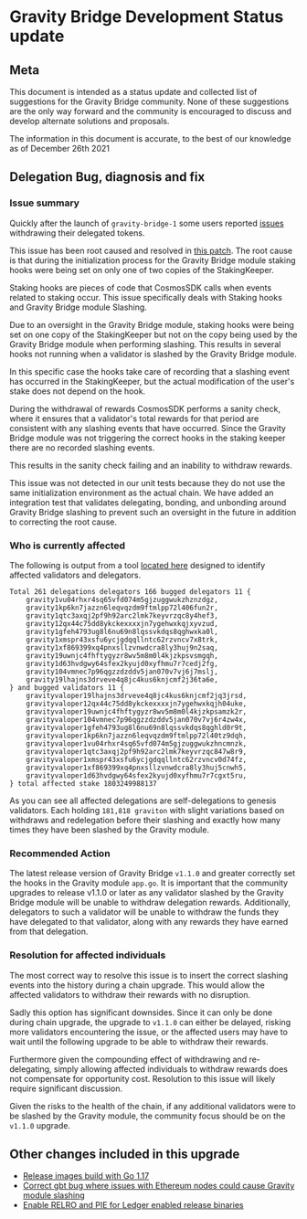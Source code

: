 # Gravity Bridge Development Status update

## Meta

This document is intended as a status update and collected list of suggestions for the Gravity Bridge community. None of these suggestions are the only way forward and the community is encouraged to discuss and develop alternate solutions and proposals.

The information in this document is accurate, to the best of our knowledge as of December 26th 2021

## Delegation Bug, diagnosis and fix

### Issue summary

Quickly after the launch of `gravity-bridge-1` some users reported [issues](https://github.com/Gravity-Bridge/Gravity-Bridge/issues/2) withdrawing their delegated tokens.

This issue has been root caused and resolved in [this patch](https://github.com/Gravity-Bridge/Gravity-Bridge/commit/146b11fcfd8d6c4dcb541507d634839f37e0cce8). The root cause is that during the initialization process for the Gravity Bridge module staking hooks were being set on only one of two copies of the StakingKeeper.

Staking hooks are pieces of code that CosmosSDK calls when events related to staking occur. This issue specifically deals with Staking hooks and Gravity Bridge module Slashing.

Due to an oversight in the Gravity Bridge module, staking hooks were being set on one copy of the StakingKeeper but not on the copy being used by the Gravity Bridge module when performing slashing. This results in several hooks not running when a validator is slashed by the Gravity Bridge module.

In this specific case the hooks take care of recording that a slashing event has occurred in the StakingKeeper, but the actual modification of the user's stake does not depend on the hook.

During the withdrawal of rewards CosmosSDK performs a sanity check, where it ensures that a validator's total rewards for that period are consistent with any slashing events that have occurred. Since the Gravity Bridge module was not triggering the correct hooks in the staking keeper there are no recorded slashing events.

This results in the sanity check failing and an inability to withdraw rewards.

This issue was not detected in our unit tests because they do not use the same initialization environment as the actual chain. We have added an integration test that validates delegating, bonding, and unbonding around Gravity Bridge slashing to prevent such an oversight in the future in addition to correcting the root cause.

### Who is currently affected

The following is output from a tool [located here](https://github.com/jkilpatr/inspect-delegators) designed to identify affected validators and delegators.

```text
Total 261 delegations delegators 166 bugged delegators 11 {
    gravity1vu04rhxr4sq65vfd074m5gjzuggwukzhznzdgz,
    gravity1kp6kn7jazzn6leqvqzdm9ftmlpp72l406fun2r,
    gravity1qtc3axqj2pf9h92arc2lmk7keyvrzqc8y4hef3,
    gravity12qx44c75dd8ykckexxxxjn7ygehwxkqjxyvzud,
    gravity1gfeh4793ug8l6nu69n8lqssvkdqs8qghwxka0l,
    gravity1xmspr43xsfu6ycjgdqqllntc62rzvncv7x8trk,
    gravity1xf869399xq4pnxsllzvnwdcra8ly3huj9n2saq,
    gravity19uwnjc4fhftygyzr8wv5m8m0l4kjzkpsvsmgqh,
    gravity1d63hvdgwy64sfex2kyujd0xyfhmu7r7cedj2fg,
    gravity104vmnec7p96qgzzdzddv5jan070v7vj6j7mslj,
    gravity19lhajns3drveve4q8jc4kus6knjcmf2j36ta6e,
} and bugged validators 11 {
    gravityvaloper19lhajns3drveve4q8jc4kus6knjcmf2jq3jrsd,
    gravityvaloper12qx44c75dd8ykckexxxxjn7ygehwxkqjh04uke,
    gravityvaloper19uwnjc4fhftygyzr8wv5m8m0l4kjzkpsamzk2r,
    gravityvaloper104vmnec7p96qgzzdzddv5jan070v7vj6r4zw4x,
    gravityvaloper1gfeh4793ug8l6nu69n8lqssvkdqs8qghld0r9t,
    gravityvaloper1kp6kn7jazzn6leqvqzdm9ftmlpp72l40tz9dqh,
    gravityvaloper1vu04rhxr4sq65vfd074m5gjzuggwukzhncmnzk,
    gravityvaloper1qtc3axqj2pf9h92arc2lmk7keyvrzqc847w8r9,
    gravityvaloper1xmspr43xsfu6ycjgdqqllntc62rzvncv0d74fz,
    gravityvaloper1xf869399xq4pnxsllzvnwdcra8ly3huj5cnwh5,
    gravityvaloper1d63hvdgwy64sfex2kyujd0xyfhmu7r7cgxt5ru,
} total affected stake 1803249988137

```

As you can see all affected delegations are self-delegations to genesis validators. Each holding `181,818 graviton` with slight
variations based on withdraws and redelegation before their slashing and exactly how many times they have been slashed by the Gravity module.

### Recommended Action

The latest release version of Gravity Bridge `v1.1.0` and greater correctly set the hooks in the Gravity module `app.go`. It is important that the community upgrades to release v1.1.0 or later as any validator slashed by the Gravity Bridge module will be unable to withdraw delegation rewards. Additionally, delegators to such a validator will be unable to withdraw the funds they have delegated to that validator, along with any rewards they have earned from that delegation.

### Resolution for affected individuals

The most correct way to resolve this issue is to insert the correct slashing events into the history during a chain upgrade. This would allow the affected validators to withdraw their rewards with no disruption.

Sadly this option has significant downsides. Since it can only be done during chain upgrade, the upgrade to `v1.1.0` can either be delayed, risking more validators encountering the issue, or the affected users may have to wait until the following upgrade to be able to withdraw their rewards.

Furthermore given the compounding effect of withdrawing and re-delegating, simply allowing affected individuals to withdraw rewards does not compensate for opportunity cost. Resolution to this issue will likely require significant discussion.

Given the risks to the health of the chain, if any additional validators were to be slashed by the Gravity module, the community focus should be on the `v1.1.0` upgrade.


## Other changes included in this upgrade

- [Release images build with Go 1.17](https://github.com/Gravity-Bridge/Gravity-Bridge/commit/e6f0f9ccea3699742bc775239dd64178ce4236af)
- [Correct gbt bug where issues with Ethereum nodes could cause Gravity module slashing](https://github.com/Gravity-Bridge/Gravity-Bridge/commit/d9e5b5174e535bdc92706ce9db981d10f867e5b6)
- [Enable RELRO and PIE for Ledger enabled release binaries](https://github.com/Gravity-Bridge/Gravity-Bridge/commit/89b323e7782217c2aff7022f340d3b502d261b6d)
